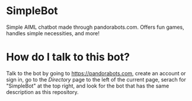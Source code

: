 # SimpleBot
Simple AIML chatbot made through pandorabots.com. Offers fun games, handles simple necessities, and more!

# How do I talk to this bot?
Talk to the bot by going to https://pandorabots.com, create an account or sign in, go to the *Directory* page to the left of the current page, serach for "SimpleBot" at the top right, and look for the bot that has the same description as this repository.


